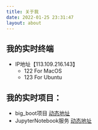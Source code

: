 ```yaml
---
title: 关于我
date: 2022-01-25 23:31:47
layout: about
---
```


## 我的实时终端
- IP地址【113.109.216.143】 
  - 122 For MacOS 
  - 123 For Ubuntu

## 我的实时项目：
- big_boot项目 [动态地址](http://113.109.216.143:19000/big_boot/)
- JupyterNotebook服务 [动态地址](http://113.109.216.143:18999)
